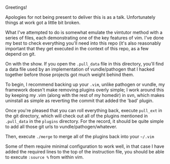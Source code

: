 Greetings!

Apologies for not being present to deliver this is as a talk. Unfortunately
things at work got a little bit broken.

What I've attempted to do is somewhat emulate the vimtutor method with a series
of files, each demonstrating one of the key features of vim. I've done my best
to check everything you'll need into this repo (it's also reasonably important
that they get executed in the context of this repo, as a few depend on git.

On with the show. If you open the ``.pull_data`` file in this directory, you'll
find a data file used by an implementation of vundle/pathogen that I hacked
together before those projects got much weight behind them.

To begin, I recommend backing up your ``.vim``, unlike pathogen or vundle, my
framework doesn't make removing plugins overly simple; I work around this by
keeping my .vim (along with the rest of my homedir) in svn, which makes
uninstall as simple as reverting the commit that added the 'bad' plugin.

Once you're pleased that you can roll everything back, execute ``pull_ext`` in
the git directory, which will check out all of the plugins mentioned in
``.pull_data`` in the ``plugins`` directory. For the record, it should be quite
simple to add all those git urls to vundle/pathogen/whatever.

Then, execute ``./merge`` to merge all of the plugins back into your ``~/.vim``

Some of them require minimal configuration to work well, in that case I have
added the required lines to the top of the instruction file, you should be able
to execute ``:source %`` from within vim.
